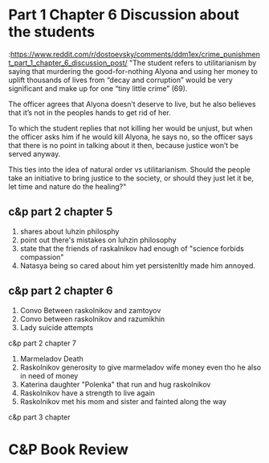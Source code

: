 # Part 1 Chapter 6 Discussion about the students 
:https://www.reddit.com/r/dostoevsky/comments/ddm1ex/crime_punishment_part_1_chapter_6_discussion_post/
"The student refers to utilitarianism by saying that murdering the good-for-nothing Alyona and using her money to uplift thousands of lives from “decay and corruption” would be very significant and make up for one “tiny little crime” (69).

The officer agrees that Alyona doesn’t deserve to live, but he also believes that it’s not in the peoples hands to get rid of her.

To which the student replies that not killing her would be unjust, but when the officer asks him if he would kill Alyona, he says no, so the officer says that there is no point in talking about it then, because justice won’t be served anyway.

This ties into the idea of natural order vs utilitarianism. Should the people take an initiative to bring justice to the society, or should they just let it be, let time and nature do the healing?"

## c&p part 2 chapter 5
1. shares about luhzin philosphy
2. point out there's mistakes on luhzin philosophy
3. state that the friends of raskalnikov had enough of "science forbids compassion"
4. Natasya being so cared about him yet persistenltly made him annoyed.

## c&p part 2 chapter 6
1. Convo Between raskolnikov and zamtoyov
2. Convo between raskolnikov and razumikhin
3. Lady suicide attempts

c&p part 2 chapter 7
1. Marmeladov Death
2. Raskolnikov generosity to give marmeladov wife money even tho he also in need of money
3. Katerina daughter "Polenka" that run and hug raskolnikov
4. Raskolnikov have a strength to live again
5. Raskolnikov met his mom and sister and fainted along the way

c&p part 3 chapter 


# C&P Book Review
